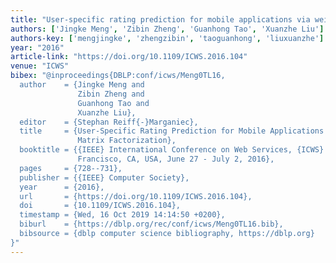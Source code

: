 ```yaml
---
title: "User-specific rating prediction for mobile applications via weight-based matrix factorization"
authors: ['Jingke Meng', 'Zibin Zheng', 'Guanhong Tao', 'Xuanzhe Liu']
authors-key: ['mengjingke', 'zhengzibin', 'taoguanhong', 'liuxuanzhe']
year: "2016"
article-link: "https://doi.org/10.1109/ICWS.2016.104"
venue: "ICWS"
bibex: "@inproceedings{DBLP:conf/icws/Meng0TL16,
  author    = {Jingke Meng and
               Zibin Zheng and
               Guanhong Tao and
               Xuanzhe Liu},
  editor    = {Stephan Reiff{-}Marganiec},
  title     = {User-Specific Rating Prediction for Mobile Applications via Weight-Based
               Matrix Factorization},
  booktitle = {{IEEE} International Conference on Web Services, {ICWS} 2016, San
               Francisco, CA, USA, June 27 - July 2, 2016},
  pages     = {728--731},
  publisher = {{IEEE} Computer Society},
  year      = {2016},
  url       = {https://doi.org/10.1109/ICWS.2016.104},
  doi       = {10.1109/ICWS.2016.104},
  timestamp = {Wed, 16 Oct 2019 14:14:50 +0200},
  biburl    = {https://dblp.org/rec/conf/icws/Meng0TL16.bib},
  bibsource = {dblp computer science bibliography, https://dblp.org}
}"
---
```

